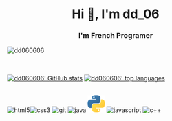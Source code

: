 
<h1 align="center">Hi 👋, I'm dd_06</h1>  
<h3 align="center">I'm French Programer</h3>  
  
<p align="left"> <img src="https://komarev.com/ghpvc/?username=dd060606&color=green&style=flat-square" alt="dd060606" /> </p>  
  

<br><br>
[![dd060606' GitHub stats](https://github-readme-stats.vercel.app/api?username=dd060606&show_icons=true&theme=radical)](https://github.com/anuraghazra/github-readme-stats)
[![dd060606' top languages](https://github-readme-stats.vercel.app/api/top-langs/?username=dd060606&hide=rich%20text%20format&theme=radical)](https://github.com/anuraghazra/github-readme-stats)
<br><br>
<p align="left">
  <img src="https://image.flaticon.com/icons/png/512/732/732212.png" alt="html5" width="40" height="40"/><img src="https://i.pinimg.com/originals/eb/7e/20/eb7e20e646f5b7ec9ed4f8f78a5dee8f.png" alt="css3" width="40" height="40"/> 
  <img src="https://www.vectorlogo.zone/logos/git-scm/git-scm-icon.svg" alt="git" width="40" height="40"/>  
  <img src="https://lh3.googleusercontent.com/proxy/suH6dY39CpfmH2PqzOSeV_fZuKJ0lto6W_O9F9UaIpAMAtFiVZQAyW1514-9rsPcwYWlb-XKp4nYB6y6OCaBvWJKvROWsylow8qmLKO_CW1bSomCFHFcIw" alt="java" width="40" height="40"/> 
<img src="https://raw.githubusercontent.com/8radm1n/vendor-icons-svg/702f2ac88acc71759ce623bc5000a596195e9db3/python.svg" alt="python" width="40" height="40"/> 
  <img src="https://upload.wikimedia.org/wikipedia/commons/thumb/9/99/Unofficial_JavaScript_logo_2.svg/1024px-Unofficial_JavaScript_logo_2.svg.png" alt="javascript" width="40" height="40"/>  
  <img src="https://camo.githubusercontent.com/a3899aef9000d4f828ccae202821882f0126510e5e2c3f00d3b6e48047998386/68747470733a2f2f64657669636f6e732e6769746875622e696f2f64657669636f6e2f64657669636f6e2e6769742f69636f6e732f63706c7573706c75732f63706c7573706c75732d6f726967696e616c2e737667" alt="c++" width="40" height="40"/> 
</p>

<br>



